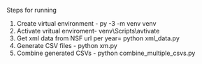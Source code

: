 Steps for running

1. Create  virtual environment - py -3 -m venv venv
2. Activate vritual enviroment- venv\Scripts\avtivate
3. Get xml data from NSF url per year= python xml_data.py
2. Generate CSV files - python xm.py
3. Combine generated CSVs - python combine_multiple_csvs.py
